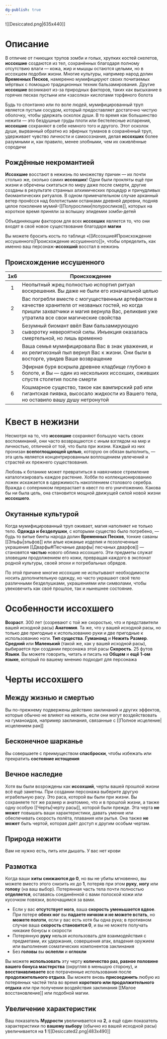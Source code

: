```yaml
---
dg-publish: true
---
```

![[Desiccated.png|635x440]]
# Описание
В отличие от гниющих трупов зомби и голых, хрупких костей скелетов, **иссохшие** создаются из тел, сохранённых благодаря полному отсутствию влаги — кожа, жир и мышцы остаются целыми, но в иссохшем подобии жизни. Многие культуры, например народ долин **Временных Песков**, намеренно мумифицируют своих почитаемых мёртвых с помощью традиционных техник бальзамирования. Другие **иссохшие** возникают из-за природных факторов, таких как высыхание в горячих песках пустыни или «засолка» кислотами торфяного болота

Будь то спонтанно или по воле людей, мумифицированный труп является пустым сосудом, который предоставляет достаточно чистую оболочку, чтобы удержать осколок души. В то время как большинство нежити — это бездушные груды плоти или бестелесные испарения, **иссохшие** сохраняют в себе немного того и другого. Этот осколок души, вырванный обратно из эфирных туманов в сохранённый труп, удерживает чувство личности и самосознания, делая **иссохших** более разумными и, как правило, менее злобными, чем их оживлённые сородичи

## Рождённые некромантией  
**Иссохшие** восстают в нежизнь по множеству причин — их почти столько же, сколько самих **иссохших**! Одни были прокляты ещё при жизни и обречены скитаться по миру даже после смерти, другие созданы в результате странных алхимических процедур и причудливых биомантических ритуалов. В одном примечательном случае арканный ветер пронёсся над болотистыми останками древней деревни, подняв целое поколение мумий-[[Полурослики|полуросликов]], которых на короткое время приняли за вспышку эпидемии зомби-детей

Объединяющим фактором для всех **иссохших** является то, что они входят в своё новое существование благодаря **магии**

Вы можете бросить кость по таблице «[[Иссохшие#Происхождение иссушенного|Происхождение иссушенного]]», чтобы определить, как именно ваш персонаж-**иссохший** восстал в нежизнь
## Происхождение иссушенного

| 1к6 | Происхождение                                                                                                                                                                               |
| :-: | ------------------------------------------------------------------------------------------------------------------------------------------------------------------------------------------- |
|  1  | Неопытный жрец полностью испортил ритуал воскрешения. Вы даже не были его изначальной целью                                                                                                 |
|  2  | Вас погребли вместе с могущественным артефактом в качестве хранителя от незваных гостей, но когда пришли захватчики и магия вернула Вас, реликвия уже утратила все свои магические свойства |
|  3  | Безумный биомант ввёл Вам бальзамирующую сыворотку невероятной силы. Инъекция оказалась смертельной, но лишь временно                                                                       |
|  4  | Ваша семья мумифицировала Вас в знак уважения, и их религиозный пыл вернул Вас к жизни. Они были в восторге, увидев Ваше возвращение                                                        |
|  5  | Эфирная буря вскрыла древнее кладбище глубоко в болоте, и Вы — один из нескольких иссохших, оживших спустя столетия после смерти                                                            |
|  6  | Кошмарное существо, такое как вампирский раб или гигантская пиявка, высосало жидкости из Вашего тела, но оставило вашу душу нетронутой                                                      |

# Квест в нежизни  
Несмотря на то, что **иссохшие** сохраняют большую часть своих воспоминаний, они часто возвращаются с иным взглядом на мир и личностью, отличной от той, что была при жизни. Каждый из них пронизан **всепоглощающей целью**, которую он обязан выполнить, — эта цель является концентрированным воплощением увлечений и страстей их прежнего существования.

Любовь к ботанике может превратиться в навязчивое стремление каталогизировать каждое растение. Хобби по коллекционированию ложек искажается в одержимость накоплением столового серебра. Вражда с соперником перерастает в квест по его уничтожению. Какова бы ни была цель, она становится мощной движущей силой новой жизни **иссохшего**.
## Окутанные культурой  
Когда мумифицированный труп оживает, магия наполняет не только тело. **Одежда и безделушки**, с которыми существо было погребено, — будь то витые бинты народа долин **Временных Песков**, тонкие саваны [[Эльфы|эльфов]] или алые кожаные изделия и позолоченные украшения [[Дварфы#Песчаные дварфы| песчаных дварфов]] — становятся **частью** нового облика иссохшего. Эти предметы служат зловещим продолжением его кожи, превращая каждого в экспонат родной культуры, своей эпохи и погребальных обрядов.

По этой причине многие иссохшие не испытывают необходимости носить дополнительную одежду, но часто украшают своё тело различными безделушками, украшениями или символами, чтобы увековечить как своё прошлое, так и нынешнее состояние.

# Особенности иссохшего
**Возраст**. 300 лет (созревают с той же скоростью, что и представители вашей исходной расы)
**Анатомия**. Та же, что у вашей исходной расы, но только две пригодные к использованию руки и две пригодные к использованию ноги.
**Тип существа**. **Гуманоид** и **Нежить**
**Размер**. **Средний** или **Маленький** (такой же, как у вашей исходной расы), выбирается при создании персонажа этой расы
**Скорость**. 25 футов
**Языки**. Вы можете говорить, читать и писать на **Общем** и **ещё 1-ом языке**, который по вашему мнению подходит для персонажа

# Черты иссохшего
## Между жизнью и смертью
Вы по-прежнему подвержены действию заклинаний и других эффектов, которые обычно не влияют на нежить, если они могут воздействовать на гуманоидов, например заклинания, связанные с [[Полное исцеление|исцелением ран]]
## Бесконечное шарканье
Вы совершаете с преимуществом **спасброски**, чтобы избежать или прекратить **состояние истощения**
## Вечное наследие
Хотя вы были возрождены как **иссохший**, черты вашей прошлой жизни всё ещё заметны. При создании персонажа выберите другую играбельную расу. Это раса, которой вы были при жизни. Вы сохраняете тот же размер и анатомию, что и в прошлой жизни, а также одну особую [[Черты|черту расы]], которой были прежде.
Эта черта **не может** повышать ваши характеристики, давать умение или обеспечивать скорость полёта, плавания или рытья. Она также **не может** быть чертой, которая даёт доступ к другим особым чертам.
## Природа нежити
Вам не нужно есть, пить или дышать. У вас нет крови
## Размотка
Когда ваши **хиты снижаются до 0**, но вы не убиты мгновенно, вы можете вместо этого снизить их до **1**, потеряв при этом **руку**, **ногу** или **голову** (на ваш выбор). Потерянная часть тела почти полностью **отделяется**, оставаясь соединённой с вами полоской кожи или кусочком повязки, волочащимся за вами.
- Если у вас **отсутствует нога**, ваша **скорость уменьшается вдвое**. При потере **обеих ног** вы **падаете ничком и не можете встать**, но **можете ползти**, если у вас есть хотя бы одна рука; в противном случае ваша **скорость становится 0**, и вы не можете получать никакие бонусы к скорости
- Потерянную **руку** нельзя использовать для взаимодействия с предметами, их удержания, совершения атак, владения оружием или выполнения соматических компонентов заклинания
- Без **головы** вы **ослепли** и **оглохли**

Вы можете **использовать** эту черту **количество раз, равное половине вашего бонуса мастерства** (округляя в меньшую сторону), и **восстанавливаете** все потраченные использования после **продолжительного отдыха**. Вы можете вновь **присоединить** любую из потерянных частей тела во время **короткого или продолжительного отдыха** или при получении воздействия заклинания [[Малое восстановление]] или подобной магии.
## Увеличение характеристик 
Ваш показатель **Мудрости** увеличивается на **2**, а ещё один показатель характеристики по **вашему выбору** (обычно из вашей исходной расы) увеличивается на **1**
![[Desiccated2.png|483x490]]


































